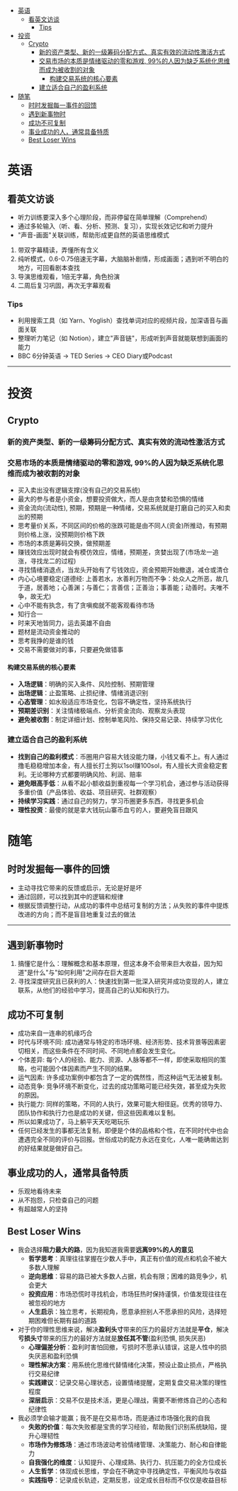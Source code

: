 - [英语](#英语)
  - [看英文访谈](#看英文访谈)
    - [Tips](#tips)
- [投资](#投资)
  - [Crypto](#crypto)
    - [新的资产类型、新的一级筹码分配方式、真实有效的流动性激活方式](#新的资产类型新的一级筹码分配方式真实有效的流动性激活方式)
    - [交易市场的本质是情绪驱动的零和游戏, 99%的人因为缺乏系统化思维而成为被收割的对象](#交易市场的本质是情绪驱动的零和游戏-99的人因为缺乏系统化思维而成为被收割的对象)
      - [构建交易系统的核心要素](#构建交易系统的核心要素)
    - [建立适合自己的盈利系统](#建立适合自己的盈利系统)
- [随笔](#随笔)
  - [时时发掘每一事件的回馈](#时时发掘每一事件的回馈)
  - [遇到新事物时](#遇到新事物时)
  - [成功不可复制](#成功不可复制)
  - [事业成功的人，通常具备特质](#事业成功的人通常具备特质)
  - [Best Loser Wins](#best-loser-wins)

# 英语
## 看英文访谈
- 听力训练要深入多个心理阶段，而非停留在简单理解（Comprehend）
- 通过多轮输入（听、看、分析、预测、复习），实现长效记忆和听力提升
- "声音-画面"关联训练，帮助形成更自然的英语思维模式
1. 带双字幕精读，弄懂所有含义
2. 纯听模式，0.6-0.75倍速无字幕，大脑脑补剧情，形成画面；遇到听不明白的地方，可回看剧本查找
3. 导演思维观看，1倍无字幕，角色扮演
4. 二周后复习巩固，再次无字幕观看
### Tips
- 利用搜索工具（如 Yarn、Yoglish）查找单词对应的视频片段，加深语音与画面关联
- 整理听力笔记（如 Notion），建立"声音链"，形成听到声音就能联想到画面的能力
- BBC 6分钟英语 -> TED Series -> CEO Diary或Podcast
---
# 投资
## Crypto
### 新的资产类型、新的一级筹码分配方式、真实有效的流动性激活方式

### 交易市场的本质是情绪驱动的零和游戏, 99%的人因为缺乏系统化思维而成为被收割的对象
- 买入卖出没有逻辑支撑(没有自己的交易系统)
- 最大的参与者是小资金，想要投资做大，而人是由贪婪和恐惧的情绪
- 资金流向(流动性), 预期，预期是一种情绪，交易系统就是打磨自己的买入和卖出的预期
- 思考量价关系，不同区间的价格的涨跌可能是由不同人(资金)所推动，有预期则价格上涨，没预期则价格下跌
- 市场的本质是筹码交换，做预期差
- 赚钱效应出现时就会有模仿效应，情绪，预期差，贪婪出现了(市场龙一追涨，寻找龙二的过程)
- 寻找情绪消退点，当龙头开始有了亏钱效应，资金预期开始撤退，减仓或清仓
- 内心心境要稳定(道德经: 上善若水，水善利万物而不争：处众人之所恶，故几于道，居善地；心善渊；与善仁；言善信；正善治；事善能；动善时。夫唯不争，故无尤)
- 心中不能有执念，有了贪嗔痴就不能客观看待市场
- 知行合一
- 时来天地皆同力，运去英雄不自由
- 题材是流动资金推动的
- 思考我挣的是谁的钱
- 交易不需要做对的事，只要避免做错事

#### 构建交易系统的核心要素
- **入场逻辑**：明确的买入条件、风险控制、预期管理
- **出场逻辑**：止盈策略、止损纪律、情绪消退识别
- **心态管理**：如水般适应市场变化，包容不确定性，坚持系统执行
- **预期差识别**：关注情绪极端点、分析资金流向、观察龙头表现
- **避免被收割**：制定详细计划、控制单笔风险、保持交易记录、持续学习优化

### 建立适合自己的盈利系统
- **找到自己的盈利模式**：币圈用户容易大钱没能力赚，小钱又看不上。有人通过撸毛稳稳增加本金，有人擅长打土狗以1sol赚100sol，有人擅长大资金稳定套利。无论哪种方式都要明确风险、利润、赔率
- **避免眼高手低**：从看不起小额收益到重视每一个学习机会，通过参与活动获得多重价值（产品体验、收益、项目研究、社群观察）
- **持续学习实践**：通过自己的努力，学习币圈更多东西，寻找更多机会
- **理性投资**：最傻的就是拿大钱玩山寨币血亏的人，要避免盲目跟风

# 随笔
## 时时发掘每一事件的回馈
- 主动寻找它带来的反馈或启示，无论是好是坏
- 通过回顾，可以找到其中的逻辑和规律
- 根据反馈调整行动，从成功的事件中总结可复制的方法；从失败的事件中提炼改进的方向；而不是盲目地重复过去的做法
---
## 遇到新事物时
1. 搞懂它是什么：理解概念和基本原理，但这本身不会带来巨大收益，因为知道"是什么"与"如何利用"之间存在巨大差距
2. 寻找深度研究且已获利的人：快速找到第一批深入研究并成功变现的人，建立联系，从他们的经验中学习，提高自己的认知和执行力。
## 成功不可复制
- 成功来自一连串的机缘巧合
- 时代与环境不同: 成功通常与特定的市场环境、经济形势、技术背景等因素密切相关，而这些条件在不同时间、不同地点都会发生变化。
- 个体差异: 每个人的经验、能力、资源、人脉等都不一样，即使采取相同的策略，也可能因个体因素而产生不同的结果。
- 运气因素: 许多成功案例中都包含了一定的偶然性，而这种运气无法被复制。
- 动态竞争: 竞争环境不断变化，过去的成功策略可能已经失效，甚至成为失败的原因。
- 执行能力: 同样的策略，不同的人执行，效果可能大相径庭。优秀的领导力、团队协作和执行力也是成功的关键，但这些因素难以复制。
- 所以如果成功了，马上躺平天天吃喝玩乐
- 任何已经发生的事都无法复制，即便是个体的品格和个性，在不同时代中也会遭遇完全不同的评价与回报。世俗成功的配方永远在变化，人唯一能确凿达到的好结果就是做好自己。

## 事业成功的人，通常具备特质
- 乐观地看待未来
- 从不抱怨，只检查自己的问题
- 有超越常人的坚持

## Best Loser Wins
- 我会选择**阻力最大的路**，因为我知道我需要**远离99%的人的意见** 
  - **哲学思考**：真理往往掌握在少数人手中，真正有价值的观点和机会不被大多数人理解
  - **逆向思维**：容易的路已被大多数人占据，机会有限；困难的路竞争少，机会更大
  - **投资应用**：市场恐慌时寻找机会，市场狂热时保持谨慎，价值发现往往在被忽视的地方
  - **人生启示**：独立思考，长期视角，愿意承担别人不愿承担的风险，选择短期困难但长期有益的道路
- 对于你的理性思维来说，解决**盈利头寸**带来的压力的最好方法就是**平仓**，解决**亏损头寸**带来的压力的最好方法就是**放任其不管**(盈利恐惧, 损失厌恶)
  - **心理偏差分析**：盈利时害怕回撤，亏损时不愿承认错误，这是人性中的损失厌恶和盈利恐惧
  - **理性解决方案**：用系统化思维代替情绪化决策，预设止盈止损点，严格执行交易纪律
  - **实践建议**：记录交易心理状态，设置情绪提醒，定期复盘交易决策的理性程度
  - **深层启示**：交易不仅是技术活，更是心理战，需要不断修炼自己的心态和纪律性
- 我必须学会输才能赢；我不是在交易市场，而是通过市场强化我的自我
  - **失败的价值**：每次失败都是宝贵的学习经验，帮助我们识别系统缺陷，提升心理韧性
  - **市场作为修炼场**：通过市场波动考验情绪管理、决策能力、耐心和自律能力
  - **自我强化的维度**：认知提升、心理成熟、执行力、抗压能力的全方位成长
  - **人生哲学**：体现成长思维，学会在不确定中寻找确定性，平衡风险与收益
  - **实践指导**：记录成长轨迹，定期反思，设定成长目标而不仅仅是收益目标



